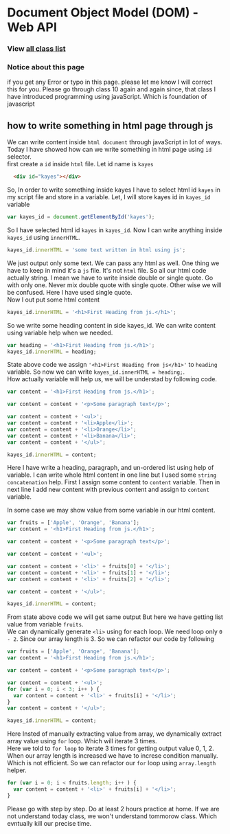 # Document Object Model (DOM) - Web API
### View [all class list](https://github.com/poloey/feni)

###  Notice about this page   
if you get any Error or typo in this page. please let me know I will correct this for you. Please go through class 10 again and again since, that class I have introduced programming using javaScript. Which is foundation of javascript

## how to write something in html page through js
We can write content inside `html document` through javaScript in lot of ways. Today I have showed how can we write something in html page using `id` selector.     
first create a `id`  inside `html` file. Let id name is `kayes`

~~~html
  <div id="kayes"></div>
~~~

 So, In order to write something inside kayes I have to select html id `kayes` in my script file and store in a variable. Let, I will store kayes id in `kayes_id` variable

~~~js
var kayes_id = document.getElementById('kayes');
~~~    

So I have selected html id `kayes` in `kayes_id`. Now I can write anything inside `kayes_id` using `innerHTML`.  

~~~js
kayes_id.innerHTML = 'some text written in html using js';
~~~
We just output only some text. We can pass any html as well. One thing we have to keep in mind it's a  `js` file. It's not `html` file. So all our html code actually string. I mean we have to write inside double or single quote. Go with only one. Never mix double quote with single quote. Other wise we  will be confused. Here I have used single quote.   
Now I out put some html content   
~~~js
kayes_id.innerHTML = '<h1>First Heading from js.</h1>';
~~~

So we write some heading content in side kayes_id. We can write content using variable help when we needed. 
~~~js
var heading = '<h1>First Heading from js.</h1>';
kayes_id.innerHTML = heading;
~~~

State above code we assign `'<h1>First Heading from js</h1>'` to `heading` variable. So now we can write `kayes_id.innerHTML = heading;`.     
How actually variable will help us, we will be understad by following code.

~~~js
var content = '<h1>First Heading from js.</h1>';

var content = content + '<p>Some paragraph text</p>';

var content = content + '<ul>';
var content = content + '<li>Apple</li>';
var content = content + '<li>Orange</li>';
var content = content + '<li>Banana</li>';
var content = content + '</ul>';

kayes_id.innerHTML = content;
~~~  
Here I have write a heading, paragraph, and un-ordered list using help of variable. I can write whole html content in one line but I used some `string concatenation` help. First I assign some content to `content` variable. Then in next line I add new content with previous content and assign to `content` variable.

In some case we may show value from some variable in our html content. 

~~~js
var fruits = ['Apple', 'Orange', 'Banana'];
var content = '<h1>First Heading from js.</h1>';

var content = content + '<p>Some paragraph text</p>';

var content = content + '<ul>';

var content = content + '<li>' + fruits[0] + '</li>';
var content = content + '<li>' + fruits[1] + '</li>';
var content = content + '<li>' + fruits[2] + '</li>';

var content = content + '</ul>';

kayes_id.innerHTML = content;
~~~  
From state above code we will get same output But here we have getting list value from variable `fruits`.     
We can dynamically generate `<li>` using for each loop. We need loop only `0 - 2`. Since our array length is 3. So we can refactor our code by following  

~~~js
var fruits = ['Apple', 'Orange', 'Banana'];
var content = '<h1>First Heading from js.</h1>';

var content = content + '<p>Some paragraph text</p>';

var content = content + '<ul>';
for (var i = 0; i < 3; i++ ) {
  var content = content + '<li>' + fruits[i] + '</li>';
}
var content = content + '</ul>';

kayes_id.innerHTML = content;
~~~  

Here Insted of manually extracting value from array, we dynamically extract array value using `for` loop. Which will iterate 3 times.    
Here we told to `for loop` to iterate 3 times for getting output value 0, 1, 2. When our array length is increased we have to increse condition manually. Which is not efficient. So we can refactor our `for` loop using `array.length` helper.

~~~js
for (var i = 0; i < fruits.length; i++ ) {
  var content = content + '<li>' + fruits[i] + '</li>';
}
~~~

Please go with step by step. Do at least 2 hours practice at home. If we are not understand today class, we won't understand tommorow class. Which evntually kill our precise time. 









